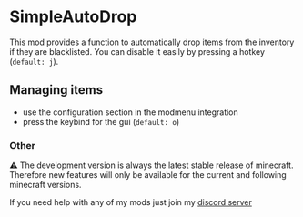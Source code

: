 # SimpleAutoDrop
This mod provides a function to automatically drop items from the
inventory if they are blacklisted. You can disable it easily by pressing a hotkey (`default: j`).

## Managing items
- use the configuration section in the modmenu integration
- press the keybind for the gui (`default: o`)

### Other
⚠️ The development version is always the latest stable release of minecraft. 
Therefore new features will only be available for the current and following minecraft versions.

If you need help with any of my mods just join my [discord server](https://nyon.dev/discord)
